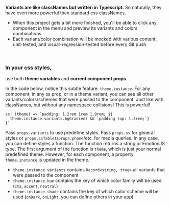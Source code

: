 **Variants are like classNames but written in Typescript.** So naturally, they have even more powerful than standard css classNames.

- When this project gets a bit more finished, you'll be able to click any component in the menu and preview its variants and colors combinations.
- Each variant/color combination will be mocked with various content, unit-tested, and visual-regression-tested before every Git push.

<br />

### In your css styles,

use both **theme variables** and **current component props**.

In the code below, notice this subtle feature: `theme.instance`. For any component, in any ss prop, or in a theme variant, you can see all other variants/colors/schemes that were passed to the component. Just like with classNames, but without any namespace collisions! This is powerful!

```
ss: (theme) => `padding: 1.2rem 1rem 1.9rem; ${
  theme.instance.variants.bgGradient && `padding-top: 1.3rem;`}
}`
```

Pass `props.variants` to use predefine styles. Pass `props.ss` for general styles or `props.ssTablet`/`props.phone`/etc. for media queries.
In any case, you can define styles a function. The function returns a string or EmotionJS type. The first argument of the function is `theme`, which is just your normal predefined theme. However, for each component, a property `theme.instance` is updated in the theme.

- `theme.instance.variants` contains `Record<string, true>` all variants that were passed to the component
- `theme.instance.hue` contains the key of which color family will be used (`cta`, `accent`, `neutral`)
- `theme.instance.shade` contains the key of which color scheme will be used (`onDark`, `onLight`, you can define others in your app)
